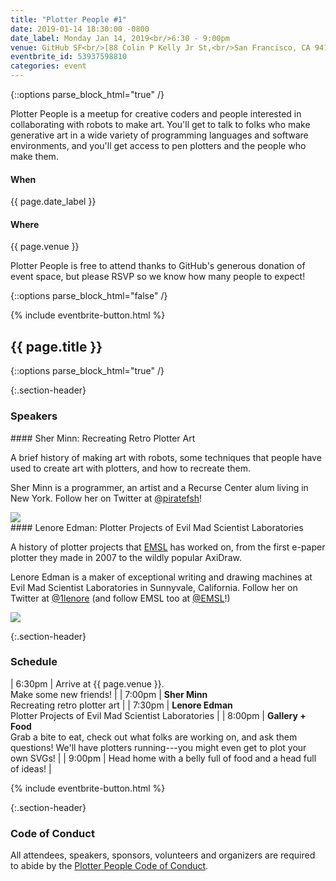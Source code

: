 ```yaml
---
title: "Plotter People #1"
date: 2019-01-14 18:30:00 -0800
date_label: Monday Jan 14, 2019<br/>6:30 - 9:00pm
venue: GitHub SF<br/>[88 Colin P Kelly Jr St,<br/>San Francisco, CA 94107](https://goo.gl/maps/fY73YaqfztR2)
eventbrite_id: 53937598810
categories: event
---
```


{::options parse_block_html="true" /}

Plotter People is a meetup for creative coders and people interested in
collaborating with robots to make art. You'll get to talk to folks who make
generative art in a wide variety of programming languages and software
environments, and you'll get access to pen plotters and the people who make
them.

<div class="when-and-where">
<div class="when">
<h4>When</h4>
{{ page.date_label }}
</div>
<div class="where">
<h4>Where</h4>
{{ page.venue }}
</div>
</div>

Plotter People is free to attend thanks to GitHub's generous donation of event
space, but please RSVP so we know how many people to expect!

{::options parse_block_html="false" /}

{% include eventbrite-button.html %}

<div class="squiggly">
	<h2>{{ page.title }}</h2>
</div>

{::options parse_block_html="true" /}

{:.section-header}
### Speakers

<div class="speaker">
<div class="speaker-description">
#### Sher Minn: Recreating Retro Plotter Art

A brief history of making art with robots, some techniques that people have
used to create art with plotters, and how to recreate them.

Sher Minn is a programmer, an artist and a Recurse Center alum living in New
York. Follow her on Twitter at [@piratefsh](https://twitter.com/piratefsh)!
</div>
<img src="{{ site.baseurl }}/assets/img/sherr.jpg" class="speaker-image" />
</div>


<div class="speaker">
<div class="speaker-description">
#### Lenore Edman: Plotter Projects of Evil Mad Scientist Laboratories

A history of plotter projects that [EMSL](https://www.evilmadscientist.com/)
has worked on, from the first e-paper plotter they made in 2007 to the wildly
popular AxiDraw.

Lenore Edman is a maker of exceptional writing and drawing machines at Evil Mad
Scientist Laboratories in Sunnyvale, California. Follow her on Twitter at
[@1lenore](https://twitter.com/1lenore) (and follow EMSL too at
[@EMSL](https://twitter.com/EMSL)!)
</div>
<img src="{{ site.baseurl }}/assets/img/lenore.jpg" class="speaker-image" />
</div>

{:.section-header}
### Schedule

| 6:30pm | Arrive at {{ page.venue }}.<br/>Make some new friends! |
| 7:00pm | **Sher Minn**<br/>Recreating retro plotter art |
| 7:30pm | **Lenore Edman**<br/>Plotter Projects of Evil Mad Scientist Laboratories |
| 8:00pm | **Gallery + Food**<br/>Grab a bite to eat, check out what folks are working on, and ask them questions! We'll have plotters running---you might even get to plot your own SVGs! |
| 9:00pm | Head home with a belly full of food and a head full of ideas! |

{% include eventbrite-button.html %}

{:.section-header}
### Code of Conduct

All attendees, speakers, sponsors, volunteers and organizers are required to
abide by the [Plotter People Code of Conduct][coc].

[coc]: /codeofconduct.html

<script src="https://www.eventbrite.com/static/widgets/eb_widgets.js"></script>
<script type="text/javascript">
(window.rsvpIds || []).forEach(function (id) {
	window.EBWidgets.createWidget({
		widgetType: 'checkout',
		eventId: '{{ page.eventbrite_id }}',
		modal: true,
		modalTriggerElementId: id,
		onOrderComplete: function() {},
	})
})
</script>
